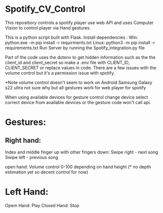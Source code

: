 # Spotify_CV_Control
This repositiory controls a spotify player use web API and uses Computer Vision to control player via Hand gestures.

This is a python script built with Flask.
Install dependencies : 
Win: python.exe -m pip install -r requirments.txt
Linux: python3 -m pip install -r requirements.txt
Run Server by running the Spotify_integration.py file

Part of the code uses the dotenv to get hidden information such as the the client_id and client_secret so make a .env file with CLIENT_ID, CLIENT_SECRET or replace values in code.
There are a few issues with the volume control but it's a permission issue with spotify.

*Note volume control doesn't seem to work on Android Samsung Galaxy s22 ultra not sure why but all gestures work for web player for spotify

When using available devices for gesture control change device select correct device from available devices or the gesture code won't call api.

# Gestures:
## Right hand:
Index and middle finger up with other fingers down:
Swipe right - next song
Swipe left - previous song

open hand:
Volume control 0-100 depending on hand height (* no depth estimation yet so decent control for now)

# Left Hand:
Opem Hand: Play
Closed Hand: Stop
 
